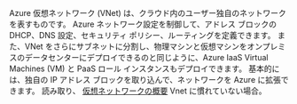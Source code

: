Azure 仮想ネットワーク (VNet) は、クラウド内のユーザー独自のネットワークを表すものです。 Azure ネットワーク設定を制御して、アドレス ブロックの DHCP、DNS 設定、セキュリティ ポリシー、ルーティングを定義できます。 また、VNet をさらにサブネットに分割し、物理マシンと仮想マシンをオンプレミスのデータセンターにデプロイできるのと同じように、Azure IaaS Virtual Machines (VM) と PaaS ロール インスタンスもデプロイできます。 基本的には、独自の IP アドレス ブロックを取り込んで、ネットワークを Azure に拡張できます。 読み取り、 [仮想ネットワークの概要](virtual-networks-overview.md) Vnet に慣れていない場合。


